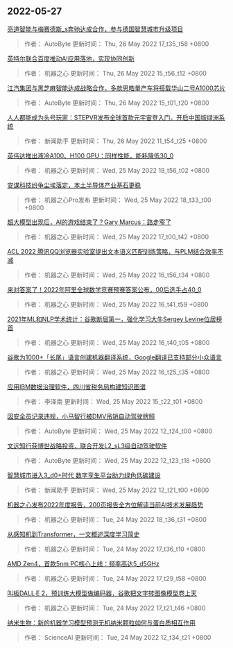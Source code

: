 
## 2022-05-27

 [亮道智能与梅赛德斯_s奔驰达成合作，参与德国智慧城市升级项目](https://www.jiqizhixin.com/articles/2022-05-26-5)

> 作者： AutoByte  更新时间： Thu, 26 May 2022 17_t35_t58 +0800

 [英特尔联合百度推动AI应用落地，实现协同创新](https://www.jiqizhixin.com/articles/2022-05-26-4)

> 作者： 机器之心  更新时间： Thu, 26 May 2022 15_t56_t12 +0800

 [江汽集团与黑芝麻智能达成战略合作，多款思皓量产车将搭载华山二号A1000芯片](https://www.jiqizhixin.com/articles/2022-05-26-3)

> 作者： AutoByte  更新时间： Thu, 26 May 2022 15_t01_t20 +0800

 [人人都能成为头号玩家：STEPVR发布全球首款元宇宙登入门，开启中国版绿洲系统](https://www.jiqizhixin.com/articles/2022-05-26-2)

> 作者： 新闻助手  更新时间： Thu, 26 May 2022 11_t54_t25 +0800

 [英伟达推出液冷A100、H100 GPU：同样性能，能耗降低30_0](https://www.jiqizhixin.com/articles/2022-05-25-12)

> 作者： 机器之心  更新时间： Wed, 25 May 2022 19_t56_t02 +0800

 [安谋科技纷争尘埃落定，本土半导体产业基石更稳](https://www.jiqizhixin.com/articles/2022-05-25-11)

> 作者： 机器之心Pro发布  更新时间： Wed, 25 May 2022 18_t33_t00 +0800

 [超大模型出现后，AI的游戏结束了？Gary Marcus：路走窄了](https://www.jiqizhixin.com/articles/2022-05-25-10)

> 作者： 机器之心  更新时间： Wed, 25 May 2022 17_t00_t42 +0800

 [ACL 2022   腾讯QQ浏览器实验室提出文本语义匹配训练策略，与PLM结合效率不减](https://www.jiqizhixin.com/articles/2022-05-25-9)

> 作者： 机器之心  更新时间： Wed, 25 May 2022 16_t56_t34 +0800

 [来对答案了！2022年阿里全球数学竞赛预赛答案公布，00后选手占40_0](https://www.jiqizhixin.com/articles/2022-05-25-8)

> 作者： 机器之心  更新时间： Wed, 25 May 2022 16_t41_t59 +0800

 [2021年ML和NLP学术统计：谷歌断层第一，强化学习大牛Sergey Levine位居榜首](https://www.jiqizhixin.com/articles/2022-05-25-7)

> 作者： 机器之心  更新时间： Wed, 25 May 2022 16_t40_t05 +0800

 [谷歌为1000+「长尾」语言创建机器翻译系统，Google翻译已支持部分小众语言](https://www.jiqizhixin.com/articles/2022-05-25-6)

> 作者： 机器之心  更新时间： Wed, 25 May 2022 16_t25_t35 +0800

 [应用IBM数据治理软件，四川省税务局构建知识图谱](https://www.jiqizhixin.com/articles/2022-05-25-5)

> 作者： 李泽南  更新时间： Wed, 25 May 2022 15_t22_t01 +0800

 [因安全员记录违规，小马智行被DMV吊销自动驾驶牌照](https://www.jiqizhixin.com/articles/2022-05-25-3)

> 作者： AutoByte  更新时间： Wed, 25 May 2022 12_t24_t00 +0800

 [文远知行获博世战略投资，联合开发L2_sL3级自动驾驶软件](https://www.jiqizhixin.com/articles/2022-05-25-2)

> 作者： AutoByte  更新时间： Wed, 25 May 2022 12_t23_t18 +0800

 [智慧城市进入3_d0+时代 数字孪生平台助力绿色低碳建设](https://www.jiqizhixin.com/articles/2022-05-25-4)

> 作者： 新闻助手  更新时间： Wed, 25 May 2022 12_t21_t00 +0800

 [机器之心发布2022年度报告，200页报告全方位解读当前AI技术发展趋势](https://www.jiqizhixin.com/articles/2022-05-24-7)

> 作者： 机器之心  更新时间： Tue, 24 May 2022 18_t36_t31 +0800

 [从感知机到Transformer，一文概述深度学习简史](https://www.jiqizhixin.com/articles/2022-05-24-6)

> 作者： 机器之心  更新时间： Tue, 24 May 2022 17_t36_t10 +0800

 [AMD Zen4，首款5nm PC核心上线：频率高达5_d5GHz](https://www.jiqizhixin.com/articles/2022-05-24-5)

> 作者： 机器之心  更新时间： Tue, 24 May 2022 17_t29_t58 +0800

 [叫板DALL·E 2，预训练大模型做编码器，谷歌把文字转图像模型卷上天](https://www.jiqizhixin.com/articles/2022-05-24-4)

> 作者： 机器之心  更新时间： Tue, 24 May 2022 17_t21_t46 +0800

 [纳米生物：新的机器学习模型预测无机纳米颗粒如何与蛋白质相互作用](https://www.jiqizhixin.com/articles/2022-05-24-3)

> 作者： ScienceAI  更新时间： Tue, 24 May 2022 12_t34_t21 +0800
